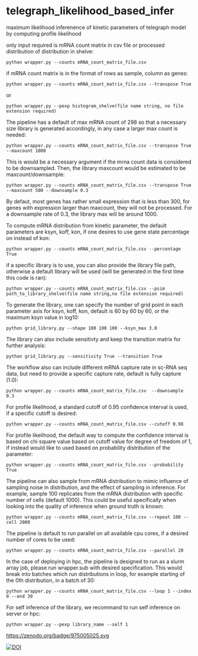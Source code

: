# telegraph_likelihood_based_infer
 maximum likelihood inferenence of kinetic parameters of telegraph model by computing profile likelihood

 only input required is mRNA count matrix in csv file or processed distribution of distribution in shelve:
 ```
 python wrapper.py --counts mRNA_count_matrix_file.csv
 ```
 if mRNA count matrix is in the format of rows as sample, column as genes:
 ```
 python wrapper.py --counts mRNA_count_matrix_file.csv --transpose True
 ```
  or 
 ```
 python wrapper.py --pexp histogram_shelve(file name string, no file extension required)
 ```
 The pipeline has a default of max mRNA count of 298 so that a necessary size library is generated accordingly, in any case a larger max count is needed:
 ```
 python wrapper.py --counts mRNA_count_matrix_file.csv --transpose True --maxcount 1000
 ```
 This is would be a necessary argument if the mrna count data is considered to be downsampled. Then, the library maxcount would be estimated to be maxcount/downsample:
 ```
 python wrapper.py --counts mRNA_count_matrix_file.csv --transpose True --maxcount 500 --downsample 0.3
 ```
 By defaut, most genes has rather small expression that is less than 300, for genes with expression larger than maxcount, they will not be processed. For a downsample rate 
 of 0.3, the library max will be around 1000. 

 To compute mRNA distribution from kinetic parameter, the default parameters are ksyn, koff, kon, if one desires to use gene state percentage on instead of kon:
 ```
 python wrapper.py --counts mRNA_count_matrix_file.csv --percentage True
 ```
 if a specific library is to use, you can also provide the library file path, otherwise a default library will be used (will be generated in the first time this code is ran):
 ```
 python wrapper.py --counts mRNA_count_matrix_file.csv --psim path_to_library_shelve(file name string,no file extension required)
 ```
 To generate the library, one can specify the number of grid point in each parameter axis for ksyn, koff, kon, default is 60 by 60 by 60, or the maximum ksyn value in log10:
 ```
 python grid_library.py --shape 100 100 100 --ksyn_max 3.0
 ```
 The library can also include sensitivty and keep the transition matrix for further analysis:
 ```
 python grid_library.py --sensitivity True --transition True
 ```
 The workflow also can include different mRNA capture rate in sc-RNA seq data, but need to provide a specific capture rate, default is fully capture (1.0):
 ```
 python wrapper.py --counts mRNA_count_matrix_file.csv  --downsample 0.3
 ```
 For profile likelihood, a standard  cutoff of 0.95 confidence interval is used, if a specific cutoff is desired:
 ```
 python wrapper.py --counts mRNA_count_matrix_file.csv --cutoff 0.98
 ```
 For profile likelihood, the default way to compute the confidence interval is based on chi square value based on cutoff value for degree of freedom of 1, if instead would 
 like to used based on probability distribution of the parameter:
 ```
 python wrapper.py --counts mRNA_count_matrix_file.csv --probability True
 ```
 The pipeline can also sample from mRNA distribution to mimic influence of sampling noise in distribution, and the effect of sampling in inference. For example, sample 100 
 replicates from the mRNA distribution with specific number of cells (default 1000). This could be useful specifically when looking into the quality of inference when 
 ground truth is known:
 ```
 python wrapper.py --counts mRNA_count_matrix_file.csv --repeat 100 --cell 2000
 ```
 The pipeline is default to run parallel on all available cpu cores, if a desired number of cores to be used:
 ```
 python wrapper.py --counts mRNA_count_matrix_file.csv --parallel 20
 ```
 In the case of deploying in hpc, the pipeline is designed to run as a slurm array job, please run wrapper.sub with desired specification. This would break into batches 
 which run distributions in loop, for example starting of the 0th distribution, in a batch of 30:
 ```
 python wrapper.py --counts mRNA_count_matrix_file.csv --loop 1 --index 0 --end 30
 ```
 For self inference of the library, we recommand to run self inference on server or hpc:
 ```
 python wrapper.py --pexp library_name --self 1
 ```
https://zenodo.org/badge/975005025.svg

<a href="https://doi.org/10.5281/zenodo.16915449"><img src="https://zenodo.org/badge/975005025.svg" alt="DOI"></a>
 
